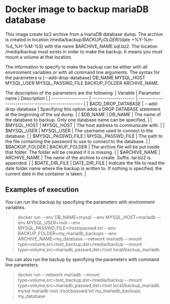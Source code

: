 # Docker image to backup mariaDB database
This image create bz2 archive from a mariaDB database dump. The archive is created in location /media/backup/$BACKUP_FOLDER/$(date +%Y-%m-%d\_%H-%M-%S) with the name $ARCHIVE_NAME.sql.bz2. The location /media/backup must exists in order to make the backup. It means you must mount a volume at that location.


The information to specify to make the backup can be either with all environment variables or with all command line arguments. The syntax for the parameters is [--add-drop-database] DB_NAME MYSQL_HOST MYSQL_USER MYSQL_PASSWD_FILE BACKUP_FOLDER ARCHIVE_NAME.

The description of the parameters are the following:
| Variable           | Parameter name        | Description                                        |
| ------------------ | --------------------- | -------------------------------------------------- |
| $ADD_DROP_DATABASE | --add-drop-database   | Specifying this option adds a DROP DATABASE statement at the beginning of the sql dump. |
| $DB_NAME           | DB_NAME               | The name of the database to backup. Only one database name can be specified. |
| $MYSQL_HOST        | MYSQL_HOST            | The host address to communicate with.              |
| $MYSQL_USER        | MYSQL_USER            | The username used to connect to the database.      |
| $MYSQL_PASSWD_FILE | MYSQL_PASSWD_FILE     | The path to the file containing the password to use to connect to the database. |
| $BACKUP_FOLDER     | BACKUP_FOLDER         | The archive file will be put inside that folder. The folder will be created if it is missing. |
| $ARCHIVE_NAME      | ARCHIVE_NAME          | The name of the archive to create. Suffix .tar.bz2 is appended.      |
| $DATE_DIR_FILE     | DATE_DIR_FILE         | Indicate the file to read the date folder name where the backup is written to. If nothing is specified, the current date in the container is taken. |

## Examples of execution
You can run the backup by specifying the parameters with environment variables.
> docker run --env DB_NAME=mysql --env MYSQL_HOST=mariadb --env MYSQL_USER=root --env MYSQL_PASSWD_FILE=/root/passwd.txt --env BACKUP_FOLDER=my_mariadb_backups --env ARCHIVE_NAME=my_database --network mariadb --mount type=volume,src=test_backup,dst=/media/backup --mount type=volume,src=mariadb_passwd,dst=/root local/backup_mariadb

You can also run the backup by specifying the parameters with command line parameters.
> docker run --network mariadb --mount type=volume,src=test_backup,dst=/media/backup --mount type=volume,src=mariadb_passwd,dst=/root local/backup_mariadb mysql mariadb root /root/passwd.txt my_mariadb_backups my_database
